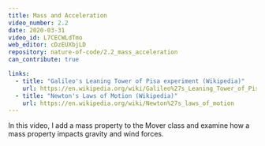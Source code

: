 ```yaml
---
title: Mass and Acceleration
video_number: 2.2
date: 2020-03-31
video_id: L7CECWLdTmo
web_editor: cDzEUXbjLD
repository: nature-of-code/2.2_mass_acceleration
can_contribute: true

links:
  - title: "Galileo's Leaning Tower of Pisa experiment (Wikipedia)"
    url: https://en.wikipedia.org/wiki/Galileo%27s_Leaning_Tower_of_Pisa_experiment
  - title: "Newton's Laws of Motion (Wikipedia)"
    url: https://en.wikipedia.org/wiki/Newton%27s_laws_of_motion
---
```


In this video, I add a mass property to the Mover class and examine how a mass property impacts gravity and wind forces. 
